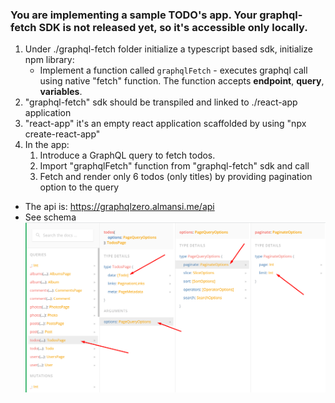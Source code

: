 ### You are implementing a sample TODO's app. Your graphql-fetch SDK is not released yet, so it's accessible only locally.

1. Under ./graphql-fetch folder initialize a typescript based sdk, initialize npm library:
    * Implement a function called `graphqlFetch` - executes graphql call using native "fetch" function. The function accepts **endpoint**, **query**, **variables**.
1. "graphql-fetch" sdk should be transpiled and linked to ./react-app application
1. "react-app" it's an empty react application scaffolded by using "npx create-react-app"
1. In the app:
    1. Introduce a GraphQL query to fetch todos.
    1. Import "graphqlFetch" function from "graphql-fetch" sdk and call
    1. Fetch and render only 6 todos (only titles) by providing pagination option to the query

* The api is: https://graphqlzero.almansi.me/api
* See schema
![Alt text](API.png)
